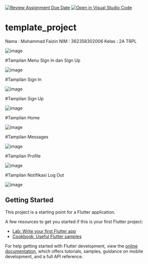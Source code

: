 [![Review Assignment Due Date](https://classroom.github.com/assets/deadline-readme-button-22041afd0340ce965d47ae6ef1cefeee28c7c493a6346c4f15d667ab976d596c.svg)](https://classroom.github.com/a/6dbs_zXm)
[![Open in Visual Studio Code](https://classroom.github.com/assets/open-in-vscode-2e0aaae1b6195c2367325f4f02e2d04e9abb55f0b24a779b69b11b9e10269abc.svg)](https://classroom.github.com/online_ide?assignment_repo_id=17654363&assignment_repo_type=AssignmentRepo)
# template_project

Nama   : Muhammad Faizin
NIM    : 362358302006
Kelas  : 2A TRPL

![image](https://github.com/user-attachments/assets/3ad2cada-fff7-495c-92f8-c981c9679a02)

#Tampilan Menu Sign In dan Sign Up

![image](https://github.com/user-attachments/assets/109741ab-8c8e-4e86-b56e-7fcc3db6e8fd)

#Tampilan Sign In

![image](https://github.com/user-attachments/assets/03aa1ceb-6d1b-4630-a290-26a40b8e294a)

#Tampilan Sign Up

![image](https://github.com/user-attachments/assets/8af986c3-0175-4e8b-a7a3-b0ea3cadfc10)

#Tampilan Home

![image](https://github.com/user-attachments/assets/be415363-c570-4f32-93b1-b21e264f91ca)

#Tampilan Messages

![image](https://github.com/user-attachments/assets/359394fc-58ed-419f-9c2e-755217a7c3cb)

#Tampilan Profile 

![image](https://github.com/user-attachments/assets/1371702b-21bd-4e1c-8ac9-a627d3061a1b)

#Tampilan Notifikasi Log Out

![image](https://github.com/user-attachments/assets/87a32648-c3c6-4475-8e88-32c2b7aca388)


## Getting Started

This project is a starting point for a Flutter application.

A few resources to get you started if this is your first Flutter project:

- [Lab: Write your first Flutter app](https://docs.flutter.dev/get-started/codelab)
- [Cookbook: Useful Flutter samples](https://docs.flutter.dev/cookbook)

For help getting started with Flutter development, view the
[online documentation](https://docs.flutter.dev/), which offers tutorials,
samples, guidance on mobile development, and a full API reference.
